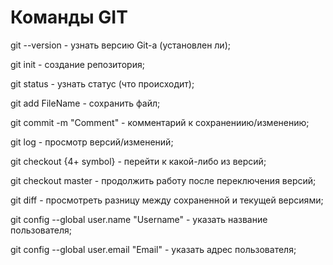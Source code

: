 # Команды GIT

git --version - узнать версию Git-а (установлен ли);

git init - создание репозитория;

git status - узнать статус (что происходит);

git add FileName - сохранить файл;

git commit -m "Comment" - комментарий к сохранениию/изменению;

git log - просмотр версий/изменений;

git checkout {4+ symbol} - перейти к какой-либо из версий;

git checkout master - продолжить работу после переключения версий;

git diff - просмотреть разницу между сохраненной и текущей версиями;

git config --global user.name "Username" - указать название пользователя;

git config --global user.email "Email" - указать адрес пользователя;